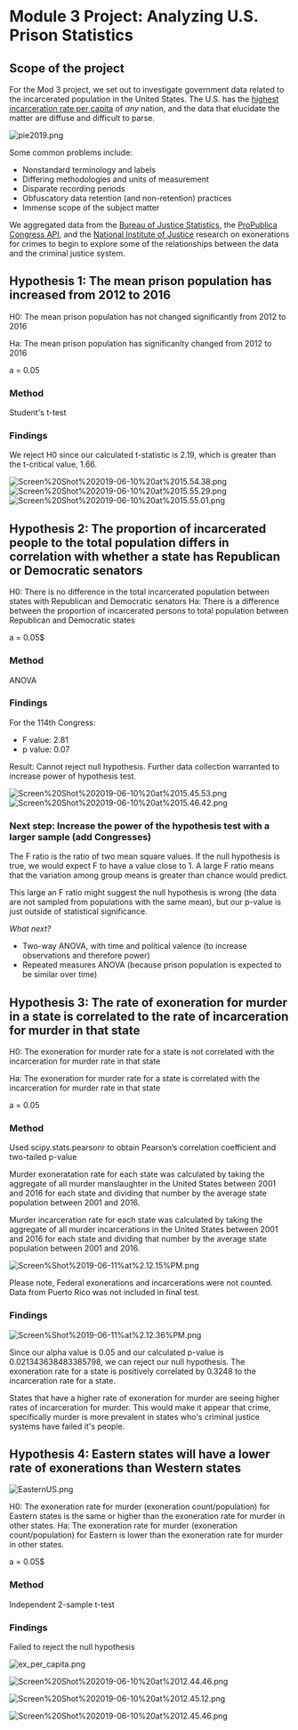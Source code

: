 
# Module 3 Project: Analyzing U.S. Prison Statistics

## Scope of the project

For the Mod 3 project, we set out to investigate government data related to the incarcerated population in the United States. The U.S. has the [highest incarceration rate per capita](https://www.prisonpolicy.org/reports/pie2019.html) of _any_ nation, and the data that elucidate the matter are diffuse and difficult to parse. 

![pie2019.png](pie2019.png)

Some common problems include:

+ Nonstandard terminology and labels
+ Differing methodologies and units of measurement
+ Disparate recording periods
+ Obfuscatory data retention (and non-retention) practices
+ Immense scope of the subject matter

We aggregated data from the [Bureau of Justice Statistics](https://www.kaggle.com/christophercorrea/prisoners-and-crime-in-united-states/kernels), the [ProPublica Congress API](https://projects.propublica.org/api-docs/congress-api/), and the [National Institute of Justice](https://nij.gov/journals/279/Pages/wrongful-convictions-and-dna-exonerations.aspx) research on exonerations for crimes to begin to explore some of the relationships between the data and the criminal justice system. 

## Hypothesis 1: The mean prison population has increased from 2012 to 2016

H0: The mean prison population has not changed significantly from 2012 to 2016

Ha: The mean prison population has significanlty changed from 2012 to 2016

a = 0.05

### Method

Student's t-test

### Findings

We reject H0 since our calculated t-statistic is 2.19, which is greater than the t-critical value, 1.66.

![Screen%20Shot%202019-06-10%20at%2015.54.38.png](Screen%20Shot%202019-06-10%20at%2015.54.38.png)
![Screen%20Shot%202019-06-10%20at%2015.55.29.png](Screen%20Shot%202019-06-10%20at%2015.55.29.png)
![Screen%20Shot%202019-06-10%20at%2015.55.01.png](Screen%20Shot%202019-06-10%20at%2015.55.01.png)

## Hypothesis 2: The proportion of incarcerated people to the total population differs in correlation with whether a state has Republican or Democratic senators 

H0: There is no difference in the total incarcerated population between states with Republican and Democratic senators
Ha: There is a difference between the proportion of incarcerated persons to total population between Republican and Democratic states

a = 0.05$

### Method

ANOVA

### Findings

For the 114th Congress:
+ F value: 2.81
+ p value: 0.07

Result: Cannot reject null hypothesis. Further data collection warranted to increase power of hypothesis test.

![Screen%20Shot%202019-06-10%20at%2015.45.53.png](Screen%20Shot%202019-06-10%20at%2015.45.53.png)
![Screen%20Shot%202019-06-10%20at%2015.46.42.png](Screen%20Shot%202019-06-10%20at%2015.46.42.png)

### Next step: Increase the power of the hypothesis test with a larger sample (add Congresses)

The F ratio is the ratio of two mean square values. If the null hypothesis is true, we would expect F to have a value close to 1. A large F ratio means that the variation among group means is greater than chance would predict. 

This large an F ratio might suggest the null hypothesis is wrong (the data are not sampled from populations with the same mean), but our p-value is just outside of statistical significance.


_What next?_

+ Two-way ANOVA, with time and political valence (to increase observations and therefore power)
+ Repeated measures ANOVA (because prison population is expected to be similar over time) 

## Hypothesis 3: The rate of exoneration for murder in a state is correlated to the rate of incarceration for murder in that state

H0: The exoneration for murder rate for a state is not correlated with the incarceration for murder rate in that state

Ha: The exoneration for murder rate for a state is correlated with the incarceration for murder rate in that state

a = 0.05

### Method

Used scipy.stats.pearsonr to obtain Pearson’s correlation coefficient and two-tailed p-value 

Murder exoneratation rate for each state was calculated by taking the aggregate of all murder manslaughter in the United States between 2001 and 2016 for each state and dividing that number by the average state population between 2001 and 2016.

Murder incarceration rate for each state was calculated by taking the aggregate of all murder incarcerations in the United States between 2001 and 2016 for each state and dividing that number by the average state population between 2001 and 2016.

![Screen%Shot%2019-06-11%at%2.12.15%PM.png](Screen%Shot%2019-06-11%at%2.12.15%PM.png)


Please note, Federal exonerations and incarcerations were not counted.  Data from Puerto Rico was not included in final test.

### Findings

![Screen%Shot%2019-06-11%at%2.12.36%PM.png](Screen%Shot%2019-06-11%at%2.12.36%PM.png)

Since our alpha value is 0.05 and our calculated p-value is 0.021343638483385798, we can reject our null hypothesis. The exoneration rate for a state is positively correlated by 0.3248 to the incarceration rate for a state.

States that have a higher rate of exoneration for murder are seeing higher rates of incarceration for murder.  This would make it appear that crime, specifically murder is more prevalent in states who's criminal justice systems have failed it's people.

## Hypothesis 4: Eastern states will have a lower rate of exonerations than Western states

![EasternUS.png](EasternUS.png)

H0: The exoneration rate for murder (exoneration count/population) for Eastern states is the same or higher than the exoneration rate for murder in other states.
Ha: The exoneration rate for murder (exoneration count/population) for Eastern is lower than the exoneration rate for murder in other states.

a = 0.05$

### Method

Independent 2-sample t-test

### Findings

Failed to reject the null hypothesis

![ex_per_capita.png](ex_per_capita.png)

![Screen%20Shot%202019-06-10%20at%2012.44.46.png](Screen%20Shot%202019-06-10%20at%2012.44.46.png)

![Screen%20Shot%202019-06-10%20at%2012.45.12.png](Screen%20Shot%202019-06-10%20at%2012.45.12.png)

![Screen%20Shot%202019-06-10%20at%2012.45.46.png](Screen%20Shot%202019-06-10%20at%2012.45.46.png)
